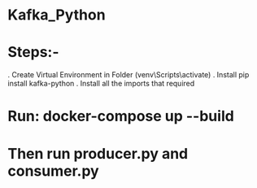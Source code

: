 # Kafka_Python


# Steps:-
. Create Virtual Environment in Folder (venv\Scripts\activate)
. Install pip install kafka-python
. Install all the imports that required

# Run: docker-compose up --build
# Then run producer.py and consumer.py
